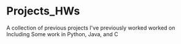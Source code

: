 # Projects_HWs
A collection of previous projects I've previously worked worked on Including Some work in Python, Java, and C
